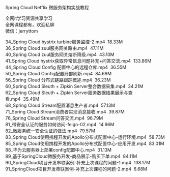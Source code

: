 Spring Cloud Netflix 微服务架构实战教程

全网it学习资源共享学习<br>全网课程都有，欢迎私聊<br>微信：jerryttom<br>

34_Spring Cloud hystrix turbine服务监控-2.mp4&nbsp;&nbsp;18.33M<br> 36_Spring Cloud zuul服务网关路由.mp4&nbsp;&nbsp;47.11M<br> 40_Spring Cloud zuul服务网关熔断降级.mp4&nbsp;&nbsp;43.10M<br> 41_Spring Cloud hystrix获取异常信息问题补充+问答交流.mp4&nbsp;&nbsp;133.86M<br> 44_Spring Cloud Config 配置中心的远程仓库.mp4&nbsp;&nbsp;36.55M<br> 50_Spring Cloud Config配置局部刷新.mp4&nbsp;&nbsp;84.69M<br> 56_Spring Cloud 分布式链路跟踪概述.mp4&nbsp;&nbsp;36.23M<br> 60_Spring Cloud Sleuth + Zipkin Server整合数据采集.mp4&nbsp;&nbsp;34.21M<br> 62_Spring Cloud Sleuth + Zipkin Server服务数据结果展示与查看.mp4&nbsp;&nbsp;35.49M<br> 68_Spring Cloud Stream配置消息生产者.mp4&nbsp;&nbsp;57.13M<br> 71_Spring Cloud Stream消费者实现消息接收.mp4&nbsp;&nbsp;39.87M<br> 76_Spring Cloud Stream问答交流.mp4&nbsp;&nbsp;96.79M<br> 81_带安全认证的服务如何访问-feign-02.mp4&nbsp;&nbsp;14.96M<br> 82_微服务统一安全认证的做法.mp4&nbsp;&nbsp;79.57M<br> 83_Spring Cloud使用携程开发的Apollo分布式配置中心-运行环境.mp4&nbsp;&nbsp;58.73M<br> 85_Spring Cloud使用携程开发的Apollo分布式配置中心-应用开发.mp4&nbsp;&nbsp;83.01M<br> 88_华为云服务器上部署config配置中心.mp4&nbsp;&nbsp;31.13M<br> 89_基于SpringCloud微服务开发-商品展示-购买下单.mp4&nbsp;&nbsp;84.11M<br> 90_SpringCloud项目开发串联案例-补充上次课程的问题-1.mp4&nbsp;&nbsp;138.17M<br> 91_SpringCloud项目开发串联案例-补充上次课程的问题-2.mp4&nbsp;&nbsp;6.68M